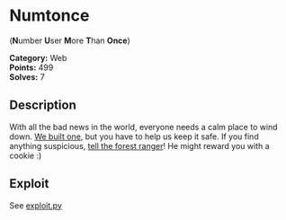 # Numtonce
(**N**umber **U**ser **M**ore **T**han **Once**)

**Category:** Web  
**Points:** 499  
**Solves:** 7  

## Description
With all the bad news in the world, everyone needs a calm place to wind down. [We built one](https://numtonce.fluxfingersforfuture.fluxfingers.net/), but you have to help us keep it safe. If you find anything suspicious, [tell the forest ranger](https://numtonce.fluxfingersforfuture.fluxfingers.net/submit/)! He might reward you with a cookie :)

## Exploit
See [exploit.py](exploit.py)
